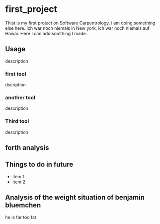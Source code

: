 # first_project
Thist is my first project on Software Carpentrology. 
i am doing something else here. Ich war noch niemals in New york, ich war noch niemals auf Hawai. Here I can add somthing I made.

## Usage
description

### first tool
dscription

### another tool
description

### Third tool
description

## forth analysis

## Things to do in future
- item 1
- item 2

## Analysis of the weight situation of benjamin bluemchen
he is far too fat
